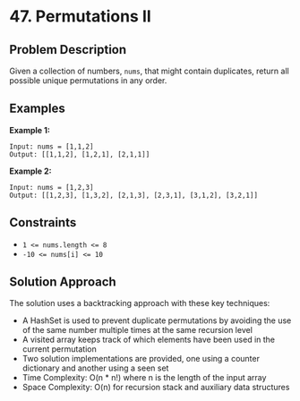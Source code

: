 # 47. Permutations II

## Problem Description
Given a collection of numbers, `nums`, that might contain duplicates, return all possible unique permutations in any order.

## Examples
**Example 1:**
```
Input: nums = [1,1,2]
Output: [[1,1,2], [1,2,1], [2,1,1]]
```

**Example 2:**
```
Input: nums = [1,2,3]
Output: [[1,2,3], [1,3,2], [2,1,3], [2,3,1], [3,1,2], [3,2,1]]
```

## Constraints
- `1 <= nums.length <= 8`
- `-10 <= nums[i] <= 10`

## Solution Approach
The solution uses a backtracking approach with these key techniques:
- A HashSet is used to prevent duplicate permutations by avoiding the use of the same number multiple times at the same recursion level
- A visited array keeps track of which elements have been used in the current permutation
- Two solution implementations are provided, one using a counter dictionary and another using a seen set
- Time Complexity: O(n * n!) where n is the length of the input array
- Space Complexity: O(n) for recursion stack and auxiliary data structures
